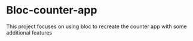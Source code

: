 # Bloc-counter-app
This project focuses on using bloc to recreate the counter app with some additional features
